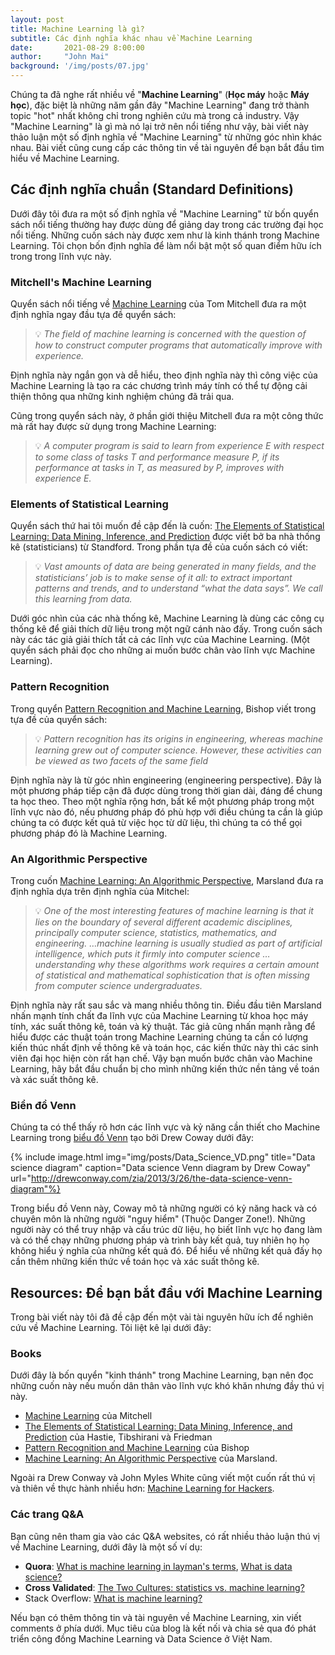```yaml
---
layout: post
title: Machine Learning là gì?
subtitle: Các định nghĩa khác nhau về Machine Learning
date:       2021-08-29 8:00:00
author:     "John Mai"
background: '/img/posts/07.jpg'
---
```


Chúng ta đã nghe rất nhiều về "<b>Machine Learning</b>" (<b>Học máy</b> hoặc <b>Máy học</b>), đặc biệt là những năm gần đây "Machine Learning" đang trở thành topic "hot" nhất không chỉ trong nghiên cứu mà trong cả industry. Vậy "Machine Learning" là gì mà nó lại trở nên nổi tiếng như vậy, bài viết này thảo luận một số định nghĩa về "Machine Learning" từ những góc nhìn khác nhau. Bài viết cũng cung cấp các thông tin về tài nguyên để bạn bắt đầu tìm hiểu về Machine Learning.

## Các định nghĩa chuẩn (Standard Definitions)

Dưới đây tôi đưa ra một số định nghĩa về "Machine Learning" từ bốn quyển sách nổi tiếng thường hay được dùng để giảng day trong các trường đại học nổi tiếng. Những cuốn sách này được xem như là kinh thánh trong Machine Learning. Tôi chọn bốn định nghĩa để làm nổi bật một số quan điểm hữu ích trong trong lĩnh vực này.

### Mitchell's Machine Learning

Quyển sách nổi tiếng về [Machine Learning](https://www.amazon.com/dp/0070428077?tag=mllog-20) của Tom Mitchell đưa ra một định nghĩa ngay đầu tựa đề quyển sách:

>💡 *The field of machine learning is concerned with the question of how to construct computer programs that automatically improve with experience.*

Định nghĩa này ngắn gọn và dễ hiểu, theo định nghĩa này thì công việc của Machine Learning là tạo ra các chương trình máy tính có thể tự động cải thiện thông qua những kinh nghiệm chúng đã trải qua.

Cũng trong quyển sách này, ở phần giới thiệu Mitchell đưa ra một công thức mà rất hay được sử dụng trong Machine Learning:

>💡 *A computer program is said to learn from experience E with respect to some class of tasks T and performance measure P, if its performance at tasks in T, as measured by P, improves with experience E.*

### Elements of Statistical Learning

Quyển sách thứ hai tôi muốn đề cập đến là cuốn: [The Elements of Statistical Learning: Data Mining, Inference, and Prediction](https://www.amazon.com/dp/0387848576?tag=mllog-20) được viết bở ba nhà thống kê (statisticians) từ Standford. Trong phần tựa đề của cuốn sách có viết:

>💡 *Vast amounts of data are being generated in many fields, and the statisticians’ job is to make sense of it all: to extract important patterns and trends, and to understand “what the data says”. We call this learning from data.*

Dưới góc nhìn của các nhà thống kê, Machine Learning là dùng các công cụ thống kê để giải thích dữ liệu trong một ngữ cánh nào đấy. Trong cuốn sách này các tác giả giải thích tất cả các lĩnh vực của Machine Learning. (Một quyển sách phải đọc cho những ai muốn bước chân vào lĩnh vực Machine Learning).

### Pattern Recognition

Trong quyển [Pattern Recognition and Machine Learning](http://www.amazon.com/dp/0387310738?tag=mllog-20), Bishop viết trong tựa đề của quyển sách:

>💡 *Pattern recognition has its origins in engineering, whereas machine learning grew out of computer science. However, these activities can be viewed as two facets of the same field*

Định nghĩa này là từ góc nhìn engineering (engineering perspective). Đây là một phương pháp tiếp cận đã được dùng trong thời gian dài, đáng để chung ta học theo. Theo một nghĩa rộng hơn, bất kể một phương pháp trong một lĩnh vực nào đó, nếu phương pháp đó phù hợp với điều chúng ta cần là giúp chúng ta có được kết quả từ việc học từ dữ liệu, thì chúng ta có thể gọi phương pháp đó là Machine Learning.

### An Algorithmic Perspective
Trong cuốn [Machine Learning: An Algorithmic Perspective](http://www.amazon.com/dp/B005H6YE18?tag=mllog-20), Marsland đưa ra định nghĩa dựa trên định nghĩa của Mitchel:

>💡 *One of the most interesting features of machine learning is that it lies on the boundary of several different academic disciplines, principally computer science, statistics, mathematics, and engineering. …machine learning is usually studied as part of artificial intelligence, which puts it firmly into computer science …understanding why these algorithms work requires a certain amount of statistical and mathematical sophistication that is often missing from computer science undergraduates.*

Định nghĩa này rất sau sắc và mang nhiều thông tin. Điều đầu tiên Marsland nhấn mạnh tính chất đa lĩnh vực của Machine Learning từ khoa học máy tính, xác suất thông kê, toán và kỷ thuật. Tác giả cũng nhấn mạnh rằng để hiểu được các thuật toán trong Machine Learning chúng ta cần có lượng kiến thúc nhất định về thông kê và toán học, các kiến thức này thì các sinh viên đại học hiện còn rất hạn chế. Vậy bạn muốn bước chân vào Machine Learning, hãy bắt đầu chuẩn bị cho mình những kiến thức nền tảng về toán và xác suất thông kê.

### Biển đồ Venn

Chúng ta có thể thấy rõ hơn các lĩnh vực và kỷ năng cần thiết cho Machine Learning trong [biểu đồ Venn](http://drewconway.com/zia/2013/3/26/the-data-science-venn-diagram) tạo bởi Drew Coway dưới đây:

{% include image.html
            img="img/posts/Data_Science_VD.png"
            title="Data science diagram"
            caption="Data science Venn diagram by Drew Coway"
            url="http://drewconway.com/zia/2013/3/26/the-data-science-venn-diagram"%}

Trong biểu đồ Venn này, Coway mô tả những người có kỷ năng hack và có chuyên môn là những người "nguy hiểm" (Thuộc Danger Zone!). Những người này có thể truy nhập và cấu trúc dữ liệu, họ biết lĩnh vực họ đang làm và có thể chạy những phương pháp và trình bày kết quả, tuy nhiên họ họ không hiểu ý nghĩa của những kết quả đó. Để hiểu về những kết quả đấy họ cần thêm những kiến thức về toán học và xác suất thông kê.

## Resources: Để bạn bắt đầu với Machine Learning

Trong bài viết này tôi đã đề cập đến một vài tài nguyên hữu ích để nghiên cứu về Machine Learning. Tôi liệt kê lại dưới đây:

### Books

Dưới đây là bốn quyển "kinh thánh" trong Machine Learning, bạn nên đọc những cuốn này nếu muốn dân thân vào lĩnh vực khó khăn nhưng đầy thú vị này.

* [Machine Learning](https://www.amazon.com/dp/0070428077?tag=mllog-20) của Mitchell
* [The Elements of Statistical Learning: Data Mining, Inference, and Prediction](https://www.amazon.com/dp/0387848576?tag=mllog-20) của Hastie, Tibshirani và Friedman
* [Pattern Recognition and Machine Learning](http://www.amazon.com/dp/0387310738?tag=mllog-20) của Bishop
* [Machine Learning: An Algorithmic Perspective](http://www.amazon.com/dp/B005H6YE18?tag=mllog-20) của Marsland.

Ngoài ra Drew Conway và John Myles White cũng viết một cuốn rất thú vị và thiên về thực hành nhiều hơn: [Machine Learning for Hackers](http://www.amazon.com/dp/1449303714?tag=mllog-20).

### Các trang Q&A

Bạn cũng nên tham gia vào các Q&A websites, có rất nhiều thảo luận thú vị về Machine Learning, dưới đây là một số ví dụ:

- **Quora**: [What is machine learning in layman's terms](https://www.quora.com/What-is-machine-learning-in-laymans-terms-1?redirected_qid=1155077), [What is data science?](https://www.quora.com/Data-Science/What-is-data-science)
- **Cross Validated**: [The Two Cultures: statistics vs. machine learning?](http://stats.stackexchange.com/questions/6/the-two-cultures-statistics-vs-machine-learning)
- Stack Overflow: [ What is machine learning?](http://stackoverflow.com/questions/2620343/what-is-machine-learning)


Nếu bạn có thêm thông tin và tài nguyên về Machine Learning, xin viết comments ở phía dưới. Mục tiêu của blog là kết nối và chia sẻ qua đó phát triển công đồng Machine Learning và Data Science ở Việt Nam.